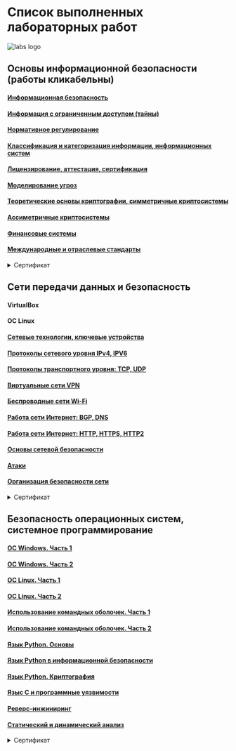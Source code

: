 # **Список выполненных лабораторных работ**
![labs logo](https://content.spiceworksstatic.com/service.community/p/post_images/0000025549/53adc2b3/attached_image/axon.jpg)
## Основы информационной безопасности (работы кликабельны)
#### [Информационная безопасность](https://github.com/stockholmkingg/lab/blob/main/labs/base/infosec.md)
#### [Информация с ограниченным доступом (тайны)](https://github.com/stockholmkingg/lab/blob/main/labs/base/secret.md)
#### [Нормативное регулирование](https://github.com/stockholmkingg/lab/blob/main/labs/base/norma.md)
#### [Классификация и категоризация информации, информационных систем](https://github.com/stockholmkingg/lab/blob/main/labs/base/class.md)
#### [Лицензирование, аттестация, сертификация](https://github.com/stockholmkingg/lab/blob/main/labs/base/lic.md)
#### [Моделирование угроз](https://github.com/stockholmkingg/lab/blob/main/labs/base/model.md)
#### [Теоретические основы криптографии, симметричные криптосистемы](https://github.com/stockholmkingg/lab/blob/main/labs/base/theory.md)
#### [Ассиметричные криптосистемы](https://github.com/stockholmkingg/lab/blob/main/labs/base/crypto.md)
#### [Финансовые системы](https://github.com/stockholmkingg/lab/blob/main/labs/base/financial.md)
#### [Международные и отраслевые стандарты](https://github.com/stockholmkingg/lab/blob/main/labs/base/international.md)

<details><summary>Сертификат</summary>
<p>
    <img src=images/base.jpg>
</p>
</details>

## Сети передачи данных и безопасность
#### VirtualBox
#### OC Linux
#### [Сетевые технологии, ключевые устройства](https://github.com/stockholmkingg/lab/blob/main/labs/network/network.md)
#### [Протоколы сетевого уровня IPv4, IPV6](https://github.com/stockholmkingg/lab/blob/main/labs/network/IPv4%2C%20IPv6.md)
#### [Протоколы транспортного уровня: TCP, UDP](https://github.com/stockholmkingg/lab/blob/main/labs/network/TCP%2C%20UDP.md)
#### [Виртуальные сети VPN](https://github.com/stockholmkingg/lab/blob/main/labs/network/VPN.md)
#### [Беспроводные сети Wi-Fi](https://github.com/stockholmkingg/lab/blob/main/labs/network/Wi-Fi.md)
#### [Работа сети Интернет: BGP, DNS](https://github.com/stockholmkingg/lab/blob/main/labs/network/BGP%2C%20DNS.md)
#### [Работа сети Интернет: HTTP, HTTPS, HTTP2](https://github.com/stockholmkingg/lab/blob/main/labs/network/HTTP.md)
#### [Основы сетевой безопасности](https://github.com/stockholmkingg/lab/blob/main/labs/network/base%20network%20sec.md)
#### [Атаки](https://github.com/stockholmkingg/lab/blob/main/labs/network/attack.md)
#### [Организация безопасности сети](https://github.com/stockholmkingg/lab/blob/main/labs/network/org%20sec.md)

<details><summary>Сертификат</summary>
<p>
    <img src=images/network.jpg>
</p>
</details>

## Безопасность операционных систем, системное программирование
#### [ОС Windows. Часть 1]()
#### [ОС Windows. Часть 2]()
#### [ОС Linux. Часть 1]()
#### [ОС Linux. Часть 2]()
#### [Использование командных оболочек. Часть 1]()
#### [Использование командных оболочек. Часть 2]()
#### [Язык Python. Основы]()
#### [Язык Python в информационной безопасности]()
#### [Язык Python. Криптография]()
#### [Языс C и программные уязвимости]()
#### [Реверс-инжиниринг]()
#### [Статический и динамический анализ]()

<details><summary>Сертификат</summary>
<p>
    <img src=images/oc.jpg>
</p>
</details>